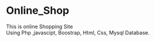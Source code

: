 # Online_Shop

This is online Shopping Site  
Using Php ,javascipt, Boostrap, Html, Css, Mysql Database.
